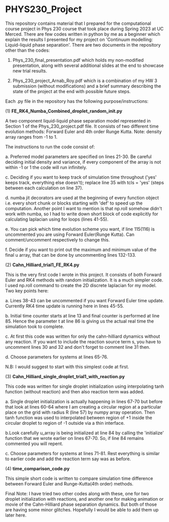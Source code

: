 # PHYS230_Project
This repository contains material that I prepared for the computational course project in Phys 230 course that took place during Spring 2023 at UC Merced. There are few codes written in python by me as a beginner which explain the results I presented for my project on 'Continuum modelling: Liquid-liquid phase separation'.
There are two documents in the repository other than the codes:

1. Phys_230_final_presentation.pdf which holds my non-modified presentation, along with several additional slides at the end to showcase new trial results.

2. Phys_230_project_Arnab_Roy.pdf which is a combination of my HW 3 submission (without modifications) and a brief summary describing the state of the project at the end with possible future steps.

Each .py file in the repository has the following purpose/instructions:

(1) **FE_RK4_Numba_Combined_droplet_random_init.py**

A two component liquid-liquid phase separation model represented in Section 1 of the Phys_230_project.pdf file. It consists of two different time evolution methods: Forward Euler and 4th order Runge Kutta. Note: density array ranges from -1 to 1.

The instructions to run the code consist of: 

a. Preferred model parameters are specified on lines 21-30. Be careful deciding initial density and variance, if every component of the array is not within -1 or 1 the code will run infinitely.

c. Deciding if you want to keep track of simulation time throughout ('yes' keeps track, everything else doesn't); replace line 35 with tcls = 'yes' (steps between each calculation on line 37).

d. numba jit decorators are used at the beginning of every function object i.e. every short chunk or blocks starting with 'def' to speed up the computation. Another point I want to mention is that np.roll somehow didn't work with numba, so I had to write down short block of code explicitly for calculating laplacian using for loops (lines 41-55).

e. You can pick which time evolution scheme you want, if line 115(116) is uncommented you are using Forward Euler(Runge Kutta). Can comment/uncomment respectively to change this.

f. Decide if you want to print out the maximum and minimum value of the final u array, that can be done by uncommenting lines 132-133.

(2) **Cahn_Hilliard_trial1_FE_RK4.py**

This is the very first code I wrote in this project. It consists of both Forward Euler and RK4 methods with random initialization. It is a much simpler code. I used np.roll command to create the 2D discrete laplacian for my model. Two key points here:

a. Lines 38-43 can be uncommented if you want Forward Euler time update. Currently RK4 time update is running here in lines 45-55.

b. Initial time counter starts at line 13 and final counter is performed at line 85. Hence the parameter t at line 86 is giving us the actual real time the simulation took to complete.

c. At first this code was written for only the cahn-hilliard dynamics without any reaction. If you want to include the reaction source term s, you have to uncomment lines 30 and 32 and don't forget to comment line 31 then.

d. Choose parameters for systems at lines 65-76.

N.B: I would suggest to start with this simplest code at first.

(3) **Cahn_Hilliard_single_droplet_trial1_with_reaction.py**

This code was written for single droplet initialization using interpolating tanh function (without reaction) and then also reaction term was added.

a. Single droplet initialization is actually happening in lines 67-70 but before that look at lines 60-64 where I am creating a circular region at a particular place on the grid with radius R (line 57) by numpy array operation. Then tanh function was used to interpolated between region of +1 inside the circular droplet to region of -1 outside via a thin interface.

b.Look carefully u_array is being initialized at line 84 by calling the 'initialize' function that we wrote earlier on lines 67-70. So, if line 84 remains commented you will repent. 

c. Choose parameters for systems at lines 71-81. Rest everything is similar to earlier code and add the reaction term say was as before.

(4) **time_comparison_code.py**

This simple short code is written to compare simulation time difference between Forward Euler and Runge-Kutta(4th order) methods.

Final Note: I have tried two other codes along with these, one for two droplet initialization with reactions, and another one for making animation or movie of the Cahn-Hilliard phase separation dynamics. But both of those are having some minor glitches. Hopefully I would be able to add them up later here.


